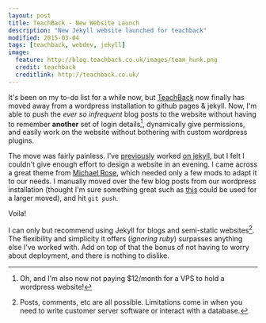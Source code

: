```yaml
---
layout: post
title: TeachBack - New Website Launch
description: "New Jekyll website launched for teachback"
modified: 2015-03-04
tags: [teachback, webdev, jekyll]
image:
  feature: http://blog.teachback.co.uk/images/team_hunk.png
  credit: teachback
  creditlink: http://teachback.co.uk/
---
```


It's been on my to-do list for a while now, but [TeachBack](http://teachback.co.uk) now finally has moved away from a wordpress installation to github pages & jekyll. Now, I'm able to push the *ever so infrequent* blog posts to the website without having to remember **another** set of login details[^1], dynamically give permissions, and easily work on the website without bothering with custom wordpress plugins.

[^1]: Oh, and I'm also now not paying $12/month for a VPS to hold a wordpress website!

The move was fairly painless. I've [previously](https://github.com/darioml/votepascal.com) worked [on jekyll](http://labs.hailocab.com/), but I felt I couldn't give enough effort to design a website in an evening. I came across a great theme from [Michael Rose](http://mmistakes.github.io/minimal-mistakes/), which needed only a few mods to adapt it to our needs. I manually moved over the few blog posts from our wordpress installation (thought I'm sure something great such as [this](https://github.com/benbalter/wordpress-to-jekyll-exporter) could be used for a larger moved), and hit `git push`. 

Voila!

I can only but recommend using Jekyll for blogs and semi-static websites[^2]. The flexibility and simplicity it offers (*ignoring ruby*) surpasses anything else I've worked with. Add on top of that the bonus of not having to worry about deployment, and there is nothing to dislike. 

[^2]: Posts, comments, etc are all possible. Limitations come in when you need to write customer server software or interact with a database.
